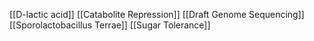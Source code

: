 [[D-lactic acid]]
[[Catabolite Repression]]
[[Draft Genome Sequencing]]
[[Sporolactobacillus Terrae]]
[[Sugar Tolerance]]
